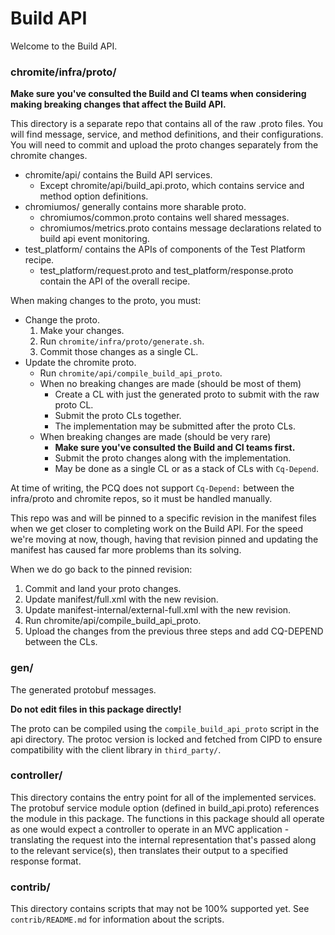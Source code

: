 # Build API

Welcome to the Build API.

### chromite/infra/proto/

**Make sure you've consulted the Build and CI teams when considering making
breaking changes that affect the Build API.**

This directory is a separate repo that contains all of the raw .proto files. You
will find message, service, and method definitions, and their configurations.
You will need to commit and upload the proto changes separately from the
chromite changes.

* chromite/api/ contains the Build API services.
  * Except chromite/api/build_api.proto, which contains service and method
    option definitions.
* chromiumos/ generally contains more sharable proto.
  * chromiumos/common.proto contains well shared messages.
  * chromiumos/metrics.proto contains message declarations related to build api
    event monitoring.
* test_platform/ contains the APIs of components of the Test Platform recipe.
  * test_platform/request.proto and test_platform/response.proto contain the API
    of the overall recipe.

When making changes to the proto, you must:

* Change the proto.
  1. Make your changes.
  1. Run `chromite/infra/proto/generate.sh`.
  1. Commit those changes as a single CL.
* Update the chromite proto.
  * Run `chromite/api/compile_build_api_proto`.
  * When no breaking changes are made (should be most of them)
    * Create a CL with just the generated proto to submit with the raw proto CL.
    * Submit the proto CLs together.
    * The implementation may be submitted after the proto CLs.
  * When breaking changes are made (should be very rare)
    * **Make sure you've consulted the Build and CI teams first.**
    * Submit the proto changes along with the implementation.
    * May be done as a single CL or as a stack of CLs with `Cq-Depend`.

At time of writing, the PCQ does not support `Cq-Depend:` between the infra/proto
and chromite repos, so it must be handled manually.

This repo was and will be pinned to a specific revision in the manifest files
when we get closer to completing work on the Build API. For the speed we're
moving at now, though, having that revision pinned and updating the manifest has
caused far more problems than its solving.

When we do go back to the pinned revision:

1. Commit and land your proto changes.
1. Update manifest/full.xml with the new revision.
1. Update manifest-internal/external-full.xml with the new revision.
1. Run chromite/api/compile_build_api_proto.
1. Upload the changes from the previous three steps and add CQ-DEPEND between
   the CLs.

### gen/
The generated protobuf messages.

**Do not edit files in this package directly!**

The proto can be compiled using the `compile_build_api_proto` script in the api
directory. The protoc version is locked and fetched from CIPD to ensure
compatibility with the client library in `third_party/`.

### controller/

This directory contains the entry point for all of the implemented services. The
protobuf service module option (defined in build_api.proto) references the
module in this package. The functions in this package should all operate as one
would expect a controller to operate in an MVC application - translating the
request into the internal representation that's passed along to the relevant
service(s), then translates their output to a specified response format.

### contrib/

This directory contains scripts that may not be 100% supported yet.
See `contrib/README.md` for information about the scripts.
